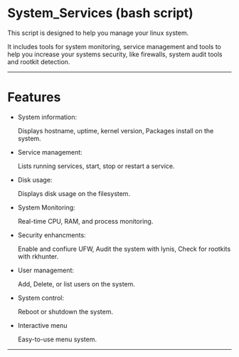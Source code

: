 # System_Services (bash script)
This script is designed to help you manage your linux system. 

It includes tools for system monitoring, service management and tools to help you increase your systems security, like firewalls, system audit tools and rootkit detection.

----

# Features

- System information:

  Displays hostname, uptime, kernel version, Packages install on the system.

- Service management:

  Lists running services, start, stop or restart a service.

- Disk usage:

  Displays disk usage on the filesystem.

- System Monitoring:

  Real-time CPU, RAM, and process monitoring.

- Security enhancments:

  Enable and confiure UFW, Audit the system with lynis, Check for rootkits with rkhunter.

- User management:

  Add, Delete, or list users on the system.

- System control:

  Reboot or shutdown the system.

- Interactive menu
  
  Easy-to-use menu system.
  

-----


